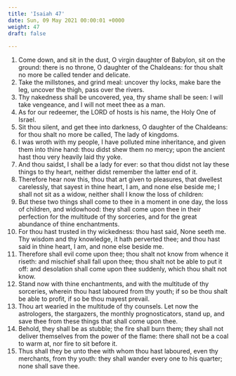 ```yaml
---
title: 'Isaiah 47'
date: Sun, 09 May 2021 00:00:01 +0000
weight: 47
draft: false
  
---
```


1. Come down, and sit in the dust, O virgin daughter of Babylon, sit on the ground: there is no throne, O daughter of the Chaldeans: for thou shalt no more be called tender and delicate.
2. Take the millstones, and grind meal: uncover thy locks, make bare the leg, uncover the thigh, pass over the rivers.
3. Thy nakedness shall be uncovered, yea, thy shame shall be seen: I will take vengeance, and I will not meet thee as a man.
4. As for our redeemer, the LORD of hosts is his name, the Holy One of Israel.
5. Sit thou silent, and get thee into darkness, O daughter of the Chaldeans: for thou shalt no more be called, The lady of kingdoms.
6. I was wroth with my people, I have polluted mine inheritance, and given them into thine hand: thou didst shew them no mercy; upon the ancient hast thou very heavily laid thy yoke.
7. And thou saidst, I shall be a lady for ever: so that thou didst not lay these things to thy heart, neither didst remember the latter end of it.
8. Therefore hear now this, thou that art given to pleasures, that dwellest carelessly, that sayest in thine heart, I am, and none else beside me; I shall not sit as a widow, neither shall I know the loss of children:
9. But these two things shall come to thee in a moment in one day, the loss of children, and widowhood: they shall come upon thee in their perfection for the multitude of thy sorceries, and for the great abundance of thine enchantments.
10. For thou hast trusted in thy wickedness: thou hast said, None seeth me. Thy wisdom and thy knowledge, it hath perverted thee; and thou hast said in thine heart, I am, and none else beside me.
11. Therefore shall evil come upon thee; thou shalt not know from whence it riseth: and mischief shall fall upon thee; thou shalt not be able to put it off: and desolation shall come upon thee suddenly, which thou shalt not know.
12. Stand now with thine enchantments, and with the multitude of thy sorceries, wherein thou hast laboured from thy youth; if so be thou shalt be able to profit, if so be thou mayest prevail.
13. Thou art wearied in the multitude of thy counsels. Let now the astrologers, the stargazers, the monthly prognosticators, stand up, and save thee from these things that shall come upon thee.
14. Behold, they shall be as stubble; the fire shall burn them; they shall not deliver themselves from the power of the flame: there shall not be a coal to warm at, nor fire to sit before it.
15. Thus shall they be unto thee with whom thou hast laboured, even thy merchants, from thy youth: they shall wander every one to his quarter; none shall save thee.
